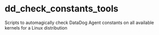 # dd_check_constants_tools
Scripts to automagically check DataDog Agent constants on all available kernels for a Linux distribution
